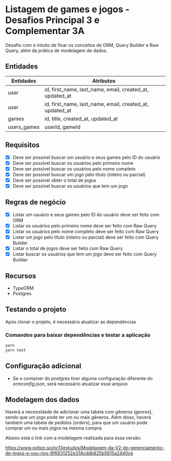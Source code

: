 # Listagem de games e jogos - Desafios Principal 3 e Complementar 3A

Desafio com o intuito de fixar os conceitos de ORM, Query Builder e Raw Query, além da prática de modelagem de dados.

## Entidades

| Entidades | Atributos |
| - | - |
| user | id, first_name, last_name, email, created_at, updated_at |
| user | id, first_name, last_name, email, created_at, updated_at |
| games | id, title, created_at, updated_at |
| users_games | userId, gameId |

## Requisitos

- [x] Deve ser possível buscar um usuário e seus games pelo ID do usuário
- [x] Deve ser possível buscar os usuários pelo primeiro nome
- [x] Deve ser possível buscar os usuários pelo nome completo
- [x] Deve ser possível buscar um jogo pelo título (inteiro ou parcial)
- [x] Deve ser possível obter o total de jogos
- [x] Deve ser possível buscar os usuários que tem um jogo

## Regras de negócio

- [x] Listar um usuário e seus games pelo ID do usuário deve ser feito com ORM
- [x] Listar os usuários pelo primeiro nome deve ser feito com Raw Query
- [x] Listar os usuários pelo nome completo deve ser feito com Raw Query
- [x] Listar um jogo pelo título (inteiro ou parcial) deve ser feito com Query Builder
- [x] Listar o total de jogos deve ser feito com Raw Query
- [x] Listar buscar os usuários que tem um jogo deve ser feito com Query Builder

## Recursos

- TypeORM
- Postgres

## Testando o projeto

Após clonar o projeto, é necessário atualizar as dependências

### Comandos para baixar dependências e testar a aplicação

```bash
yarn
yarn test
```

## Configuração adicional


- Se o container do postgres tiver alguma configuração diferente do *ormconfig.json*, será necessário atualizar esse arquivo

## Modelagem dos dados

Haverá a necessidade de adicionar uma tabela com gêneros (*genres*), sendo que um jogo pode ter um ou mais gêneros. Além disso, haverá também uma tabela de pedidos (*orders*), para que um usuário pode comprar um ou mais jogos na mesma compra.

Abaixo está o link com a modelagem realizada para essa versão:

https://www.notion.so/nc13estudos/Modelagem-da-V2-do-gerenciamento-de-jogos-e-usu-rios-8f6831252e314cddb825b5615a2440ce
